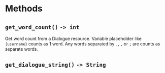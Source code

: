 # Methods

## `get_word_count()` `-> int`

Get word count from a Dialogue resource. Variable placeholder like `{username}` counts as 1 word. Any words separated by `.`, `,` or `;` are counts as separate words.

## `get_dialogue_string()` `-> String`
